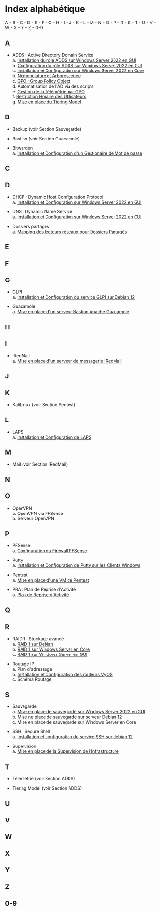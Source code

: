 # Index alphabétique

A - B - C - D - E - F - G - H - I - J - K - L - M - N - O - P - R - S - T - U - V - W - X - Y - Z - 0-9

## A

* ADDS : Active Directory Domain Service  
    a. [Installation du rôle ADDS sur Windows Server 2022 en GUI](/S09/annex/ADDS_WinServGUI.md)  
    b. [Configuration du rôle ADDS sur Windows Server 2022 en GUI](/S10/annex/ADDS_Conf_WinServGUI.md)  
    c. [Installation et Configuration sur Windows Server 2022 en Core](/S10/annex/ADDS_WinServCore.md)  
    b. [Nomenclature et Arborescence](/S09/S09_INSTALL.md)  
    c. [GPO : Group Policy Object](/S11/annex/ADDS_GPO.md)  
    d. Automatisation de l'AD via des scripts  
    e. [Gestion de la Télémétrie par GPO](/S12/annex/Telemetry.md)  
    f. [Restriction Horaire des Utilisateurs](/S13/annex/LogonHours.md)  
    g. [Mise en place du Tiering Model](/S14/annex/Tiering_Model.md)  

## B

* Backup (voir Section Sauvegarde)  

* Bastion (voir Section Guacamole)  

* Bitwarden  
    a. [Installation et Configuration d'un Gestionaire de Mot de passe](/S15/annex/Bitwarden.md)  

## C

## D

* DHCP : Dynamic Host Configuration Protocol  
    a. [Installation et Configuration sur Windows Server 2022 en GUI](/S09/annex/DHCP_WinServGUI.md)  

* DNS : Dynamic Name Service  
    a. [Installation et Configuration sur Windows Server 2022 en GUI](/S09/annex/DNS_WinServGUI.md)  

* Dossiers partagés  
    a. [Mapping des lecteurs réseaux pour Dossiers Partagés](/S13/annex/Mapping.md)  

## E

## F

## G

* GLPI  
    a. [Installation et Configuration du service GLPI sur Debian 12](/S11/annex/GLPI.md)  

* Guacamole  
    a. [Mise en place d'un serveur Bastion Apache Guacamole](/S15/annex/Guacamole.md)  

## H

## I

* IRedMail  
    a. [Mise en place d'un serveur de messagerie IRedMail](/S15/annex/IRedMail.md)  

## J

## K

* KaliLinux (voir Section Pentest)  

## L

* LAPS  
    a. [Installation et Configuration de LAPS](/S13/annex/LAPS.md)  

## M

* Mail (voir Section IRedMail)  

## N

## O

* OpenVPN  
    a. OpenVPN via PFSense  
    b. Serveur OpenVPN  

## P

* PFSense  
    a. [Configuration du Firewall PFSense](/S12/annex/PFSense.md)  

* Putty  
    a. [Installation et Configuration de Putty sur les Clients Windows](/S11/annex/SSH.md)  

* Pentest  
    a. [Mise en place d'une VM de Pentest](/S15/annex/KaliLinux.md)  

* PRA : Plan de Reprise d'Activité  
    a. [Plan de Reprise d'Activité](/S18/annex/PRA.md)  

## Q

## R

* RAID 1 : Stockage avancé  
    a. [RAID 1 sur Debian](/S13/annex/Raid_Debian.md)    
    b. [RAID 1 sur Windows Server en Core](/S13/annex/Raid_Windows_Core.md)    
    c. [RAID 1 sur Windows Server en GUI](/S13/annex/Raid_Windows_GUI.md)    

* Routage IP  
    a. Plan d'adressage  
    b. [Installation et Configuration des routeurs VyOS](/S12/annex/Vyos.md)    
    c. Schéma Routage  

## S

* Sauvegarde  
    a. [Mise en place de sauvegarde sur Windows Server 2022 en GUI](/S13/annex/Backup.md)  
    b. [Mise ne place de sauvegarde sur serveur Debian 12](/S14/annex/Backup_Debian.md)  
    c. [Mise en place de sauvegarde sur Windows Server en Core](/S14/annex/Backup_Core.md)  

* SSH : Secure Shell  
    a. [Installation et configuration du service SSH sur debian 12](/S11/annex/SSH.md)  

* Supervision  
    a. [Mise en place de la Supervision de l'Infrastructure](/S14/annex/Supervision.md)  

## T

* Télémétrie (voir Section ADDS)  

* Tiering Model (voir Section ADDS)  

## U

## V

## W

## X

## Y

## Z

## 0-9